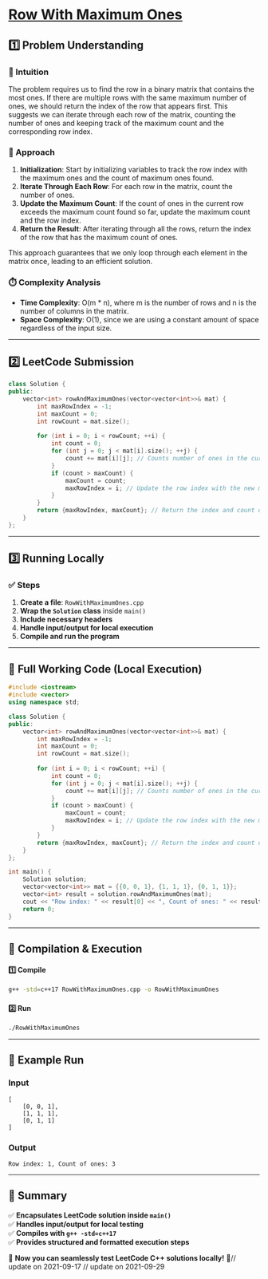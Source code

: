 # **[Row With Maximum Ones](https://leetcode.com/problems/row-with-maximum-ones/description/)**  

## **1️⃣ Problem Understanding**  
### **📌 Intuition**  
The problem requires us to find the row in a binary matrix that contains the most ones. If there are multiple rows with the same maximum number of ones, we should return the index of the row that appears first. This suggests we can iterate through each row of the matrix, counting the number of ones and keeping track of the maximum count and the corresponding row index.

### **🚀 Approach**  
1. **Initialization**: Start by initializing variables to track the row index with the maximum ones and the count of maximum ones found.
2. **Iterate Through Each Row**: For each row in the matrix, count the number of ones.
3. **Update the Maximum Count**: If the count of ones in the current row exceeds the maximum count found so far, update the maximum count and the row index.
4. **Return the Result**: After iterating through all the rows, return the index of the row that has the maximum count of ones.

This approach guarantees that we only loop through each element in the matrix once, leading to an efficient solution.

### **⏱️ Complexity Analysis**  
- **Time Complexity**: O(m * n), where m is the number of rows and n is the number of columns in the matrix.
- **Space Complexity**: O(1), since we are using a constant amount of space regardless of the input size.

---  

## **2️⃣ LeetCode Submission**  
```cpp
class Solution {
public:
    vector<int> rowAndMaximumOnes(vector<vector<int>>& mat) {
        int maxRowIndex = -1;
        int maxCount = 0;
        int rowCount = mat.size();
        
        for (int i = 0; i < rowCount; ++i) {
            int count = 0;
            for (int j = 0; j < mat[i].size(); ++j) {
                count += mat[i][j]; // Counts number of ones in the current row
            }
            if (count > maxCount) {
                maxCount = count;
                maxRowIndex = i; // Update the row index with the new max number of ones
            }
        }
        return {maxRowIndex, maxCount}; // Return the index and count of the maximum ones
    }
};
```  

---  

## **3️⃣ Running Locally**  
### **✅ Steps**  
1. **Create a file**: `RowWithMaximumOnes.cpp`  
2. **Wrap the `Solution` class** inside `main()`  
3. **Include necessary headers**  
4. **Handle input/output for local execution**  
5. **Compile and run the program**  

---  

## **📝 Full Working Code (Local Execution)**  
```cpp
#include <iostream>
#include <vector>
using namespace std;

class Solution {
public:
    vector<int> rowAndMaximumOnes(vector<vector<int>>& mat) {
        int maxRowIndex = -1;
        int maxCount = 0;
        int rowCount = mat.size();
        
        for (int i = 0; i < rowCount; ++i) {
            int count = 0;
            for (int j = 0; j < mat[i].size(); ++j) {
                count += mat[i][j]; // Counts number of ones in the current row
            }
            if (count > maxCount) {
                maxCount = count;
                maxRowIndex = i; // Update the row index with the new max number of ones
            }
        }
        return {maxRowIndex, maxCount}; // Return the index and count of the maximum ones
    }
};

int main() {
    Solution solution;
    vector<vector<int>> mat = {{0, 0, 1}, {1, 1, 1}, {0, 1, 1}};
    vector<int> result = solution.rowAndMaximumOnes(mat);
    cout << "Row index: " << result[0] << ", Count of ones: " << result[1] << endl;
    return 0;
}
```  

---  

## **🔧 Compilation & Execution**  
#### **1️⃣ Compile**  
```bash
g++ -std=c++17 RowWithMaximumOnes.cpp -o RowWithMaximumOnes
```  

#### **2️⃣ Run**  
```bash
./RowWithMaximumOnes
```  

---  

## **🎯 Example Run**  
### **Input**  
```
[
    [0, 0, 1],
    [1, 1, 1],
    [0, 1, 1]
]
```  
### **Output**  
```
Row index: 1, Count of ones: 3
```  

---  

## **📌 Summary**  
✅ **Encapsulates LeetCode solution inside `main()`**  
✅ **Handles input/output for local testing**  
✅ **Compiles with `g++ -std=c++17`**  
✅ **Provides structured and formatted execution steps**  

🚀 **Now you can seamlessly test LeetCode C++ solutions locally!** 🚀// update on 2021-09-17
// update on 2021-09-29
